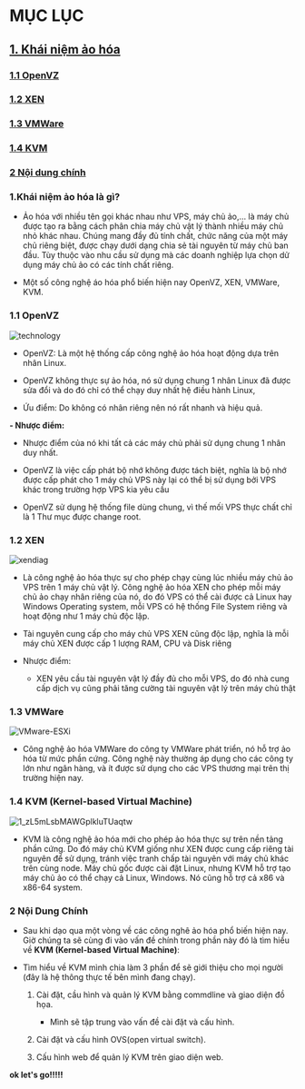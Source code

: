 # MỤC LỤC

## [1. Khái niệm ảo hóa](#aohoa)

### [1.1 OpenVZ](#openVZ)
### [1.2 XEN](#XEN)
### [1.3 VMWare](#VMWare)
### [1.4 KVM](#KVM)
### [2 Nội dung chính](#noidung)

### <a name="aohoa"></a>1.Khái niệm ảo hóa là gì?
- Ảo hóa với nhiều tên gọi khác nhau như VPS, máy chủ ảo,… là máy chủ được tạo ra bằng cách phân chia máy chủ vật lý thành nhiều máy chủ nhỏ khác nhau. Chúng mang đầy đủ tính chất, chức năng của một máy chủ riêng biệt, được chạy dưới dạng chia sẻ tài nguyên từ máy chủ ban đầu. Tùy thuộc vào nhu cầu sử dụng mà các doanh nghiệp lựa chọn dử dụng máy chủ ảo có các tính chất riêng.

- Một số công nghệ áo hóa phổ biến hiện nay OpenVZ, XEN, VMWare, KVM.

### <a name="openVZ"></a>1.1 OpenVZ
        
   ![technology](https://user-images.githubusercontent.com/19284401/55128967-fd8e4c80-5147-11e9-8cea-e4b19e2be622.jpg)

    
   - OpenVZ: Là một hệ thống cấp công nghệ ảo hóa hoạt động dựa trên nhân Linux. 
    
   - OpenVZ không thực sự ảo hóa, nó sử dụng chung 1 nhân Linux đã được sửa đổi và do đó chỉ có thể chạy duy nhất hệ điều hành Linux,

   - Ứu điểm: Do không có nhân riêng nên nó rất nhanh và hiệu quả.

   **- Nhược điểm:** 
   
   - Nhược điểm của nó khi tất cả các máy chủ phải sử dụng chung 1 nhân duy nhất.
    
   - OpenVZ là việc cấp phát bộ nhớ không được tách biệt, nghĩa là bộ nhớ được cấp phát cho 1 máy chủ VPS này lại có thể bị sử dụng bởi VPS khác trong trường hợp VPS kia yêu cầu
    
   - OpenVZ sử dụng hệ thống file dùng chung, vì thế mối VPS thực chất chỉ là 1 Thư mục được change root.
     
        
### <a name="XEN"></a>1.2 XEN
    
   ![xendiag](https://user-images.githubusercontent.com/19284401/55128904-cddf4480-5147-11e9-88e3-6588bb23075e.png)

   - Là công nghệ ảo hóa thực sự cho phép chạy cùng lúc nhiều máy chủ ảo VPS trên 1 máy chủ vật lý. Công nghệ ảo hóa XEN cho phép mỗi máy chủ ảo chạy nhân riêng của nó, do đó VPS có thể cài được cả Linux hay Windows Operating system, mỗi VPS có hệ thống File System riêng và hoạt động như 1 máy chủ độc lập.
        
   - Tài nguyên cung cấp cho máy chủ VPS XEN cũng độc lập, nghĩa là mỗi máy chủ XEN được cấp 1 lượng RAM, CPU và Disk riêng
        
   - Nhược điểm:
        
       - XEN yêu cầu tài nguyên vật lý đầy đủ cho mỗi VPS, do đó nhà cung cấp dịch vụ cũng phải tăng cường tài nguyên vật lý trên máy chủ thật
            
### <a name="VMWare"></a>1.3 VMWare 

![VMware-ESXi](https://user-images.githubusercontent.com/19284401/55128984-0d0d9580-5148-11e9-9ffa-55fe4f9d8524.jpg)

    
   - Công nghệ ảo hóa VMWare do công ty VMWare phát triển, nó hỗ trợ ảo hóa từ mức phần cứng. Công nghệ này thường áp dụng cho các công ty lớn như ngân hàng, và ít được sử dụng cho các VPS thương mại trên thị trường hiện nay.
        
### <a name="KVM"></a>1.4 KVM (Kernel-based Virtual Machine)
    
![1_zL5mLsbMAWGplkluTUaqtw](https://user-images.githubusercontent.com/19284401/55129371-704bf780-5149-11e9-891a-4f2abb7e6d90.png)
    
   - KVM là công nghệ ảo hóa mới cho phép ảo hóa thực sự trên nền tảng phần cứng. Do đó máy chủ KVM giống như XEN được cung cấp riêng tài nguyên để sử dụng, tránh việc tranh chấp tài nguyên với máy chủ khác trên cùng node. Máy chủ gốc được cài đặt Linux, nhưng KVM hỗ trợ tạo máy chủ ảo có thể chạy cả Linux, Windows. Nó cũng hỗ trợ cả x86 và x86-64 system.
   
   
### <a name="noidung"></a>2 Nội Dung Chính
- Sau khi dạo qua một vòng về các công nghê ảo hóa phổ biến hiện nay. Giờ chúng ta sẽ cùng đi vào vấn đề chính trong phần này đó là tìm hiểu về  **KVM (Kernel-based Virtual Machine)**:

- Tìm hiểu về KVM mình chia làm 3 phần để sẽ giới thiệu cho mọi người (đây là hệ thông thực tế bên mình đang chạy).

    1. Cài đặt, cầu hình và quản lý KVM bằng commdline và giao diện đồ họa.
    
        - Mình sẽ tập trung vào vấn đề cài đặt và cấu hình.

    2. Cài đặt và cấu hình OVS(open virtual switch).

    3. Cấu hình web để quản lý KVM trên giao diện web.

**ok let's go!!!!!**

        
            
        